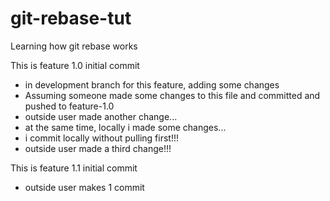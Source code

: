 # git-rebase-tut
Learning how git rebase works

This is feature 1.0 initial commit
- in development branch for this feature, adding some changes
- Assuming someone made some changes to this file and committed and pushed to feature-1.0
- outside user made another change...
- at the same time, locally i made some changes...
- i commit locally without pulling first!!!
- outside user made a third change!!!

This is feature 1.1 initial commit
- outside user makes 1 commit
